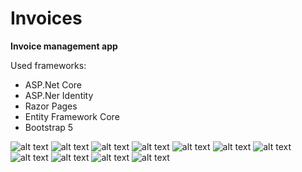 # Invoices
**Invoice management app**

Used frameworks:
- ASP.Net Core
- ASP.Ner Identity
- Razor Pages
- Entity Framework Core
- Bootstrap 5

![alt text](https://github.com/qboww/Invoices/blob/master/wwwroot/images/readme/home1.png)
![alt text](https://github.com/qboww/Invoices/blob/master/wwwroot/images/readme/home2.png)
![alt text](https://github.com/qboww/Invoices/blob/master/wwwroot/images/readme/list.png)
![alt text](https://github.com/qboww/Invoices/blob/master/wwwroot/images/readme/create.png)
![alt text](https://github.com/qboww/Invoices/blob/master/wwwroot/images/readme/edit.png)
![alt text](https://github.com/qboww/Invoices/blob/master/wwwroot/images/readme/details.png)
![alt text](https://github.com/qboww/Invoices/blob/master/wwwroot/images/readme/manager.png)
![alt text](https://github.com/qboww/Invoices/blob/master/wwwroot/images/readme/delete.png)
![alt text](https://github.com/qboww/Invoices/blob/master/wwwroot/images/readme/settings.png)
![alt text](https://github.com/qboww/Invoices/blob/master/wwwroot/images/readme/login.png)
![alt text](https://github.com/qboww/Invoices/blob/master/wwwroot/images/readme/register.png)
